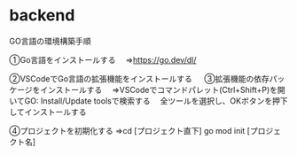 # backend
GO言語の環境構築手順

①Go言語をインストールする
　⇒https://go.dev/dl/

②VSCodeでGo言語の拡張機能をインストールする
　
③拡張機能の依存パッケージをインストールする
　⇒VSCodeでコマンドパレット(Ctrl+Shift+P)を開いてGO: Install/Update toolsで検索する
　全ツールを選択し、OKボタンを押下してインストールする

④プロジェクトを初期化する
 ⇒cd [プロジェクト直下]
   go mod init [プロジェクト名]

   
